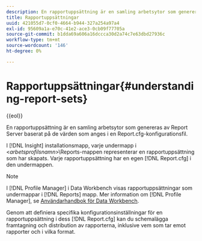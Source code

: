 ```yaml
---
description: En rapportuppsättning är en samling arbetsytor som genereras av Report Server baserat på de värden som anges i en Report.cfg-konfigurationsfil.
title: Rapportuppsättningar
uuid: 421055d7-0cf0-4664-b944-327a254a97a4
exl-id: 95609a1a-e70c-41e2-ace3-0cb09f77705a
source-git-commit: b1dda69a606a16dccca30d2a74c7e63dbd27936c
workflow-type: tm+mt
source-wordcount: '146'
ht-degree: 0%

---
```


# Rapportuppsättningar{#understanding-report-sets}

{{eol}}

En rapportuppsättning är en samling arbetsytor som genereras av Report Server baserat på de värden som anges i en Report.cfg-konfigurationsfil.

I [!DNL Insight] installationsmapp, varje undermapp i &lt;*arbetsprofilsnamn*>\Reports-mappen representerar en rapportuppsättning som har skapats. Varje rapportuppsättning har en egen [!DNL Report.cfg] i den undermappen.

>[!NOTE]
>
>I [!DNL Profile Manager] i Data Workbench visas rapportuppsättningar som undermappar i [!DNL Reports] mapp. Mer information om [!DNL Profile Manager], se [Användarhandbok för Data Workbench](https://experienceleague.adobe.com/docs/data-workbench/using/home.html#Data_Workbench_Help).

Genom att definiera specifika konfigurationsinställningar för en rapportuppsättning i dess [!DNL Report.cfg] kan du schemalägga framtagning och distribution av rapporterna, inklusive vem som tar emot rapporter och i vilka format.
